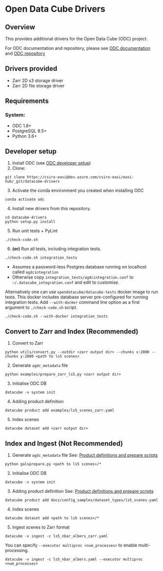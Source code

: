 # Open Data Cube Drivers

## Overview

This provides additional drivers for the Open Data Cube (ODC) project.

For ODC documentation and repository, please see [ODC documentation](http://datacube-core.readthedocs.io/en/latest/) and [ODC repository](https://github.com/opendatacube/datacube-core/)

## Drivers provided

- Zarr 2D s3 storage driver
- Zarr 2D file storage driver

## Requirements

### System:
- ODC 1.8+
- PostgreSQL 9.5+
- Python 3.6+

## Developer setup

1. Install ODC (see [ODC developer setup](https://github.com/opendatacube/datacube-core#developer-setup))
2. Clone:
```
git clone https://csiro-easi@dev.azure.com/csiro-easi/easi-hub/_git/datacube-drivers
```
3. Activate the conda environment you created when installing ODC
```
conda activate odc
```
4. Install new drivers from this repository.
```
cd datacube-drivers
python setup.py install
```
5. Run unit tests + PyLint
```
./check-code.sh
```
6. **(or)** Run all tests, including integration tests.
```
./check-code.sh integration_tests
```
- Assumes a password-less Postgres database running on localhost called `agdcintegration`
- Otherwise copy ``integration_tests/agdcintegration.conf`` to `~/.datacube_integration.conf` and edit to customise.

Alternatively one can use ``opendatacube/datacube-tests`` docker image to run tests.
This docker includes database server pre-configured for running integration tests.
Add ``--with-docker`` command line option as a first argument to ``./check-code.sh`` script.
```
./check-code.sh --with-docker integration_tests
```

## Convert to Zarr and Index (Recommended)
1. Convert to Zarr
```
python utils/convert.py --outdir <zarr output dir> --chunks x:2000 --chunks y:2000 <path to ls5 scenes>
```
2.  Generate `agdc_metadata` file
```
python examples/prepare_zarr_ls5.py <zarr output dir>
```
3. Initialise ODC DB
```
datacube -v system init
```
4. Adding product definition
```
datacube product add examples/ls5_scenes_zarr.yaml
```
5. Index scenes
```
datacube dataset add <zarr output dir>
```

## Index and Ingest (Not Recommended)
1. Generate `agdc_metadata` file
See: [Product definitions and prepare scripts](https://github.com/opendatacube/datacube-dataset-config)
```
python galsprepare.py <path to ls5 scenes>/*
```
2. Initialise ODC DB
```
datacube -v system init
```
3. Adding product definition
See: [Product definitions and prepare scripts](https://github.com/opendatacube/datacube-dataset-config)
```
datacube product add docs/config_samples/dataset_types/ls5_scenes.yaml
```
4. Index scenes
```
datacube dataset add <path to ls5 scenes>/*
```
5. Ingest scenes to Zarr format
```
datacube -v ingest -c ls5_nbar_albers_zarr.yaml
```
You can specify `--executor multiproc <num_processes>` to enable multi-processing.
```
datacube -v ingest -c ls5_nbar_albers.yaml --executor multiproc <num_processes>
```